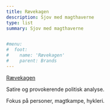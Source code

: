 ```yaml
---
title: Rævekagen
description: Sjov med magthaverne
type: list
summary: Sjov med magthaverne


#menu:
#  foot:
#    name: 'Rævekagen'
#    parent: Brands
---
```


[Rævekagen](https://www.folkets.dk/brands/rævekagen)

Satire og provokerende politisk analyse.

Fokus på personer, magtkampe, hykleri.
